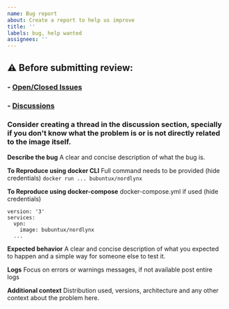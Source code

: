 ```yaml
---
name: Bug report
about: Create a report to help us improve
title: ''
labels: bug, help wanted
assignees: ''
---
```

## :warning: Before submitting review:
### - [Open/Closed Issues](https://github.com/bubuntux/nordlynx/issues)
### - [Discussions](https://github.com/bubuntux/nordlynx/discussions)
### Consider creating a thread in the discussion section, specially if you don't know what the problem is or is not directly related to the image itself.

**Describe the bug**
A clear and concise description of what the bug is.

**To Reproduce using docker CLI**
Full command needs to be provided (hide credentials)
`docker run ... bubuntux/nordlynx `

**To Reproduce using docker-compose**
docker-compose.yml if used  (hide credentials)
```
version: '3'
services:
  vpn:
    image: bubuntux/nordlynx
  ...
```

**Expected behavior**
A clear and concise description of what you expected to happen and a simple way for someone else to test it.

**Logs**
Focus on errors or warnings messages, if not available post entire logs

**Additional context**
Distribution used, versions, architecture and any other context about the problem here.
